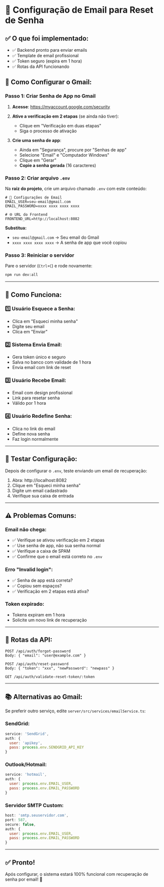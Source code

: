 # 📧 Configuração de Email para Reset de Senha

## ✅ O que foi implementado:

- ✅ Backend pronto para enviar emails
- ✅ Template de email profissional
- ✅ Token seguro (expira em 1 hora)
- ✅ Rotas da API funcionando

## 🔧 Como Configurar o Gmail:

### Passo 1: Criar Senha de App no Gmail

1. **Acesse**: https://myaccount.google.com/security

2. **Ative a verificação em 2 etapas** (se ainda não tiver):
   - Clique em "Verificação em duas etapas"
   - Siga o processo de ativação

3. **Crie uma senha de app**:
   - Ainda em "Segurança", procure por "Senhas de app"
   - Selecione "Email" e "Computador Windows"
   - Clique em "Gerar"
   - **Copie a senha gerada** (16 caracteres)

### Passo 2: Criar arquivo `.env`

Na **raiz do projeto**, crie um arquivo chamado `.env` com este conteúdo:

```env
# 📧 Configurações de Email
EMAIL_USER=seu-email@gmail.com
EMAIL_PASSWORD=xxxx xxxx xxxx xxxx

# 🌐 URL do Frontend
FRONTEND_URL=http://localhost:8082
```

**Substitua:**
- `seu-email@gmail.com` → Seu email do Gmail
- `xxxx xxxx xxxx xxxx` → A senha de app que você copiou

### Passo 3: Reiniciar o servidor

Pare o servidor (`Ctrl+C`) e rode novamente:
```bash
npm run dev:all
```

---

## 📧 Como Funciona:

### 1️⃣ Usuário Esquece a Senha:
- Clica em "Esqueci minha senha"
- Digite seu email
- Clica em "Enviar"

### 2️⃣ Sistema Envia Email:
- Gera token único e seguro
- Salva no banco com validade de 1 hora
- Envia email com link de reset

### 3️⃣ Usuário Recebe Email:
- Email com design profissional
- Link para resetar senha
- Válido por 1 hora

### 4️⃣ Usuário Redefine Senha:
- Clica no link do email
- Define nova senha
- Faz login normalmente

---

## 🧪 Testar Configuração:

Depois de configurar o `.env`, teste enviando um email de recuperação:

1. Abra: http://localhost:8082
2. Clique em "Esqueci minha senha"
3. Digite um email cadastrado
4. Verifique sua caixa de entrada

---

## ⚠️ Problemas Comuns:

### Email não chega:
- ✅ Verifique se ativou verificação em 2 etapas
- ✅ Use senha de app, não sua senha normal
- ✅ Verifique a caixa de SPAM
- ✅ Confirme que o email está correto no `.env`

### Erro "Invalid login":
- ✅ Senha de app está correta?
- ✅ Copiou sem espaços?
- ✅ Verificação em 2 etapas está ativa?

### Token expirado:
- Tokens expiram em 1 hora
- Solicite um novo link de recuperação

---

## 🎯 Rotas da API:

```
POST /api/auth/forgot-password
Body: { "email": "user@example.com" }

POST /api/auth/reset-password
Body: { "token": "xxx", "newPassword": "newpass" }

GET /api/auth/validate-reset-token/:token
```

---

## 📚 Alternativas ao Gmail:

Se preferir outro serviço, edite `server/src/services/emailService.ts`:

### SendGrid:
```javascript
service: 'SendGrid',
auth: {
  user: 'apikey',
  pass: process.env.SENDGRID_API_KEY
}
```

### Outlook/Hotmail:
```javascript
service: 'hotmail',
auth: {
  user: process.env.EMAIL_USER,
  pass: process.env.EMAIL_PASSWORD
}
```

### Servidor SMTP Custom:
```javascript
host: 'smtp.seuservidor.com',
port: 587,
secure: false,
auth: {
  user: process.env.EMAIL_USER,
  pass: process.env.EMAIL_PASSWORD
}
```

---

## ✅ Pronto!

Após configurar, o sistema estará 100% funcional com recuperação de senha por email! 🎉

